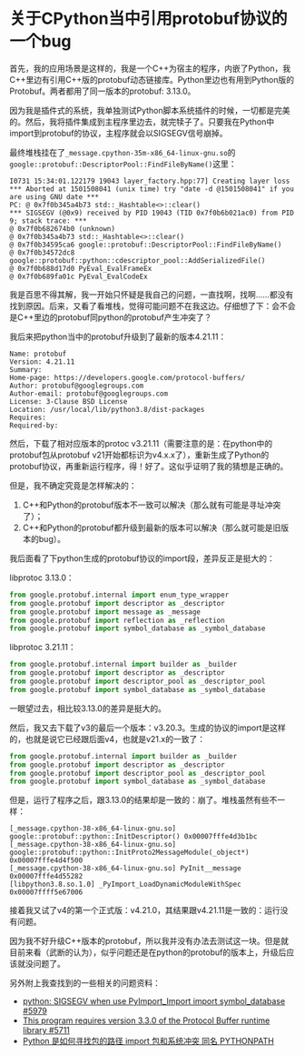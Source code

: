 # 关于CPython当中引用protobuf协议的一个bug

首先，我的应用场景是这样的，我是一个C++为宿主的程序，内嵌了Python，我C++里边有引用C++版的protobuf动态链接库。Python里边也有用到Python版的Protobuf。两者都用了同一版本的protobuf: 3.13.0。

因为我是插件式的系统，我单独测试Python脚本系统插件的时候，一切都是完美的。然后，我将插件集成到主程序里边去，就完犊子了。只要我在Python中import到protobuf的协议，主程序就会以SIGSEGV信号崩掉。

最终堆栈挂在了`_message.cpython-35m-x86_64-linux-gnu.so`的`google::protobuf::DescriptorPool::FindFileByName()`这里：

```
I0731 15:34:01.122179 19043 layer_factory.hpp:77] Creating layer loss
*** Aborted at 1501508041 (unix time) try "date -d @1501508041" if you are using GNU date ***
PC: @ 0x7f0b345a4b73 std::_Hashtable<>::clear()
*** SIGSEGV (@0x9) received by PID 19043 (TID 0x7f0b6b021ac0) from PID 9; stack trace: ***
@ 0x7f0b682674b0 (unknown)
@ 0x7f0b345a4b73 std::_Hashtable<>::clear()
@ 0x7f0b34595ca6 google::protobuf::DescriptorPool::FindFileByName()
@ 0x7f0b34572dc8 google::protobuf::python::cdescriptor_pool::AddSerializedFile()
@ 0x7f0b688d17d0 PyEval_EvalFrameEx
@ 0x7f0b689fa01c PyEval_EvalCodeEx
```

我是百思不得其解，我一开始只怀疑是我自己的问题，一直找啊，找啊……都没有找到原因。后来，又看了看堆栈，觉得可能问题不在我这边。仔细想了下：会不会是C++里边的protobuf同python的protobuf产生冲突了？

我后来把python当中的protobuf升级到了最新的版本4.21.11：

```
Name: protobuf
Version: 4.21.11
Summary:
Home-page: https://developers.google.com/protocol-buffers/
Author: protobuf@googlegroups.com
Author-email: protobuf@googlegroups.com
License: 3-Clause BSD License
Location: /usr/local/lib/python3.8/dist-packages
Requires:
Required-by:
```

然后，下载了相对应版本的protoc v3.21.11（需要注意的是：在python中的protobuf包从protobuf v21开始都标识为v4.x.x了），重新生成了Python的protobuf协议，再重新运行程序，得！好了。这似乎证明了我的猜想是正确的。

但是，我不确定究竟是怎样解决的：

1. C++和Python的protobuf版本不一致可以解决（那么就有可能是寻址冲突了）；
2. C++和Python的protobuf都升级到最新的版本可以解决（那么就可能是旧版本的bug）。

我后面看了下python生成的protobuf协议的import段，差异反正是挺大的：

libprotoc 3.13.0：

```python
from google.protobuf.internal import enum_type_wrapper
from google.protobuf import descriptor as _descriptor
from google.protobuf import message as _message
from google.protobuf import reflection as _reflection
from google.protobuf import symbol_database as _symbol_database
```

libprotoc 3.21.11：

```python
from google.protobuf.internal import builder as _builder
from google.protobuf import descriptor as _descriptor
from google.protobuf import descriptor_pool as _descriptor_pool
from google.protobuf import symbol_database as _symbol_database
```

一眼望过去，相比较3.13.0的差异是挺大的。

然后，我又去下载了v3的最后一个版本：v3.20.3。生成的协议的import是这样的，也就是说它已经跟后面v4，也就是v21.x的一致了：

```python
from google.protobuf.internal import builder as _builder
from google.protobuf import descriptor as _descriptor
from google.protobuf import descriptor_pool as _descriptor_pool
from google.protobuf import symbol_database as _symbol_database
```

但是，运行了程序之后，跟3.13.0的结果却是一致的：崩了。堆栈虽然有些不一样：

```
[_message.cpython-38-x86_64-linux-gnu.so] google::protobuf::python::InitDescriptor() 0x00007fffe4d3b1bc
[_message.cpython-38-x86_64-linux-gnu.so] google::protobuf::python::InitProto2MessageModule(_object*) 0x00007fffe4d4f500
[_message.cpython-38-x86_64-linux-gnu.so] PyInit__message 0x00007fffe4d55282
[libpython3.8.so.1.0] _PyImport_LoadDynamicModuleWithSpec 0x00007ffff5e67006
```

接着我又试了v4的第一个正式版：v4.21.0，其结果跟v4.21.11是一致的：运行没有问题。

因为我不好升级C++版本的protobuf，所以我并没有办法去测试这一块。但是就目前来看（武断的认为），似乎问题还是在python的protobuf的版本上，升级后应该就没问题了。

另外附上我查找到的一些相关的问题资料：

- [python: SIGSEGV when use PyImport_Import import symbol_database #5979](https://github.com/protocolbuffers/protobuf/issues/5979)
- [This program requires version 3.3.0 of the Protocol Buffer runtime library #5711](https://github.com/BVLC/caffe/issues/5711)
- [Python 是如何寻找包的路径 import 包和系统冲突 同名 PYTHONPATH](https://www.xiewo.net/blog/show/457/)
